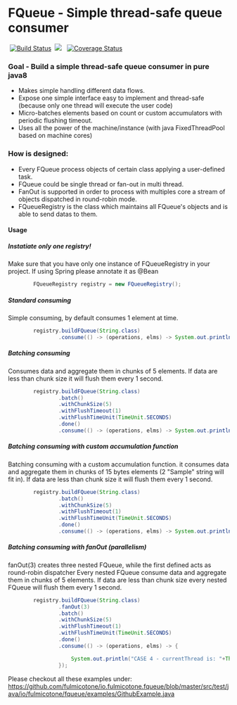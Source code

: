 # FQueue - Simple thread-safe queue consumer
&nbsp;[![Build Status](https://travis-ci.org/fulmicotone/io.fulmicotone.fqueue.svg?branch=master)](https://travis-ci.org/fulmicotone/io.fulmicotone.fqueue) &nbsp;[![](https://jitpack.io/v/fulmicotone/io.fulmicotone.fqueue.svg)](https://jitpack.io/#fulmicotone/io.fulmicotone.fqueue) &nbsp; [![Coverage Status](https://coveralls.io/repos/github/fulmicotone/io.fulmicotone.fqueue/badge.svg?branch=master)](https://coveralls.io/github/fulmicotone/io.fulmicotone.fqueue?branch=master)


### Goal - Build a simple thread-safe queue consumer in pure java8

- Makes simple handling different data flows.
- Expose one simple interface easy to implement and thread-safe (because only one thread will execute the user code)
- Micro-batches elements based on count or custom accumulators with periodic flushing timeout.
- Uses all the power of the machine/instance (with java FixedThreadPool based on machine cores)


### How is designed:

- Every FQueue process objects of certain class applying a user-defined task.
- FQueue could be single thread or fan-out in multi thread.
- FanOut is supported in order to process with multiples core a stream of objects dispatched in round-robin mode.
- FQueueRegistry is the class which maintains all FQueue's objects and is able to send datas to them.


#### Usage

##### Instatiate only one registry!
Make sure that you have only one instance of FQueueRegistry in your project.
If using Spring please annotate it as @Bean

```java
        FQueueRegistry registry = new FQueueRegistry();
```



##### Standard consuming
Simple consuming, by default consumes 1 element at time.

```java
        registry.buildFQueue(String.class)
                .consume(() -> (operations, elms) -> System.out.println("CASE 1 - Elements batched are: "+elms.size()));

```


##### Batching consuming
Consumes data and aggregate them in chunks of 5 elements.
If data are less than chunk size it will flush them every 1 second.
```java
        registry.buildFQueue(String.class)
                .batch()
                .withChunkSize(5)
                .withFlushTimeout(1)
                .withFlushTimeUnit(TimeUnit.SECONDS)
                .done()
                .consume(() -> (operations, elms) -> System.out.println("CASE 2 - Elements batched are: "+elms.size()));
```


##### Batching consuming with custom accumulation function
Batching consuming with a custom accumulation function.
it consumes data and aggregate them in chunks of 15 bytes elements (2 "Sample" string will fit in).
If data are less than chunk size it will flush them every 1 second.
```java
        registry.buildFQueue(String.class)
                .batch()
                .withChunkSize(5)
                .withFlushTimeout(1)
                .withFlushTimeUnit(TimeUnit.SECONDS)
                .done()
                .consume(() -> (operations, elms) -> System.out.println("CASE 2 - Elements batched are: "+elms.size()));
```


##### Batching consuming with fanOut (parallelism)
fanOut(3) creates three nested FQueue, while the first defined acts as round-robin dispatcher
Every nested FQueue consume data and aggregate them in chunks of 5 elements.
If data are less than chunk size every nested FQueue will flush them every 1 second.
```java
        registry.buildFQueue(String.class)
                .fanOut(3)
                .batch()
                .withChunkSize(5)
                .withFlushTimeout(1)
                .withFlushTimeUnit(TimeUnit.SECONDS)
                .done()
                .consume(() -> (operations, elms) -> {

                    System.out.println("CASE 4 - currentThread is: "+Thread.currentThread().getName()+ " - Elements batched are: "+elms.size());
                });
```


Please checkout all these examples under:
https://github.com/fulmicotone/io.fulmicotone.fqueue/blob/master/src/test/java/io/fulmicotone/fqueue/examples/GithubExample.java